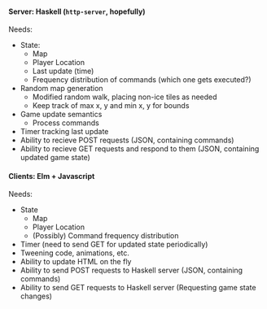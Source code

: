 #### Server: Haskell (`http-server`, hopefully)

Needs:

* State:
	* Map
	* Player Location
	* Last update (time)
	* Frequency distribution of commands (which one gets executed?)
* Random map generation
	* Modified random walk, placing non-ice tiles as needed
	* Keep track of max x, y and min x, y for bounds
* Game update semantics
	* Process commands
* Timer tracking last update
* Ability to recieve POST requests (JSON, containing commands)
* Ability to recieve GET requests and respond to them (JSON, containing updated game state)

#### Clients: Elm + Javascript

Needs:

* State
	* Map
	* Player Location
	* (Possibly) Command frequency distribution
* Timer (need to send GET for updated state periodically)
* Tweening code, animations, etc.
* Ability to update HTML on the fly
* Ability to send POST requests to Haskell server (JSON, containing commands)
* Ability to send GET requests to Haskell server (Requesting game state changes)